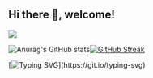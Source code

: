## Hi there 👋, welcome!

![](https://komarev.com/ghpvc/?username=MingshuoXu&color=green)

![Anurag's GitHub stats](https://github-readme-stats.vercel.app/api?username=MingshuoXu)[![GitHub Streak](https://github-readme-streak-stats.herokuapp.com/?user=MingshuoXu)](https://git.io/streak-stats)

[![Typing SVG](https://readme-typing-svg.demolab.com?font=Fira+Code&pause=1000&width=435&lines=Keep+going%2C+keep+opening.)](https://git.io/typing-svg)



<!--
**MingshuoXu/MingshuoXu** is a ✨ _special_ ✨ repository because its `README.md` (this file) appears on your GitHub profile.

Here are some ideas to get you started:

- 🔭 I’m currently working on ...
- 🌱 I’m currently learning ...
- 👯 I’m looking to collaborate on ...
- 🤔 I’m looking for help with ...
- 💬 Ask me about ...
- 📫 How to reach me: ...
- 😄 Pronouns: ...
- ⚡ Fun fact: ...
-->
